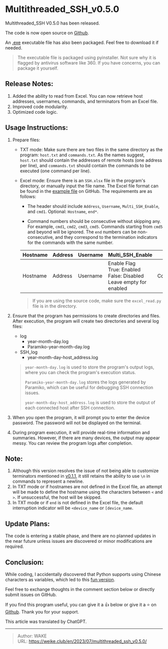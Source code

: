 # Multithreaded_SSH_v0.5.0


Multithreaded_SSH V0.5.0 has been released.

<!--more-->

The code is now open source on [Github](https://github.com/WEI-KE/Multithreaded-SSH).

An [.exe](https://github.com/WEI-KE/Multithreaded-SSH/releases) executable file has also been packaged. Feel free to
download it if needed.

> The executable file is packaged using pyinstaller. Not sure why it is flagged by antivirus software like 360. If you
> have concerns, you can package it yourself.

## Release Notes:

1. Added the ability to read from Excel. You can now retrieve host addresses, usernames, commands, and terminators from
   an Excel file.
2. Improved code modularity.
3. Optimized code logic.

## Usage Instructions:

1. Prepare files:
    - TXT mode: Make sure there are two files in the same directory as the program: `host.txt` and `commands.txt`. As
      the names suggest, `host.txt` should contain the addresses of remote hosts (one address per line),
      and `commands.txt` should contain the commands to be executed (one command per line).
    - Excel mode: Ensure there is an `SSH.xlsx` file in the program's directory, or manually input the file name. The
      Excel file format can be found in
      the [example file](https://github.com/WEI-KE/Multithreaded-SSH/blob/main/SSH.xlsx) on GitHub. The requirements are
      as follows:

        - The header should include `Address`, `Username`, `Multi_SSH_Enable`, and `cmd1`. Optional: `Hostname`, `end*`.

        - Command numbers should be consecutive without skipping any. For example, `cmd1`, `cmd2`, `cmd3`, `cmd5`.
          Commands starting from `cmd5` and beyond will be ignored. The `end` numbers can be non-consecutive, and they
          correspond to the termination indicators for the commands with the same number.

      | Hostname | Address | Username | Multi_SSH_Enable                        | cmd1 | end1    |
      |----------|---------|----------|-----------------------------------------|------|---------|
      | Hostname | Address | Username | Enable Flag<br/>True: Enabled<br/>False: Disabled<br/>Leave empty for enabled | Command | Command Terminator |

      > If you are using the source code, make sure the `excel_read.py` file is in the directory.

2. Ensure that the program has permissions to create directories and files. After execution, the program will create two
   directories and several log files:
    - log
        - year-month-day.log
        - Paramiko-year-month-day.log
    - SSH_log
        - year-month-day-host_address.log

   > `year-month-day.log` is used to store the program's output logs, where you can check the program's execution
   status.
   >
   > `Paramiko-year-month-day.log` stores the logs generated by Paramiko, which can be useful for debugging SSH
   connection issues.
   >
   > `year-month-day-host_address.log` is used to store the output of each connected host after SSH connection.

3. When you open the program, it will prompt you to enter the device password. The password will not be displayed on the
   terminal.

4. During program execution, it will provide real-time information and summaries. However, if there are many devices,
   the output may appear messy. You can review the program logs after completion.

## Note:

1. Although this version resolves the issue of not being able to customize terminators mentioned
   in [v0.1.1](https://weike.club/2023/06/multithreaded-ssh-v0.1.1/), it still retains the ability to use `\n` in
   commands to represent a newline.
2. In TXT mode or if hostnames are not defined in the Excel file, an attempt will be made to define the hostname using
   the characters between `<` and `>`. If unsuccessful, the host will be skipped.
3. In TXT mode or if `end` is not defined in the Excel file, the default interruption indicator will be `<device_name`
   or `[device_name`.

## Update Plans:

The code is entering a stable phase, and there are no planned updates in the near future unless issues are discovered or
minor modifications are required.

## Conclusion:

While coding, I accidentally discovered that Python supports using Chinese characters as variables, which led to
this [fun version](https://github.com/WEI-KE/Multithreaded-SSH/tree/main/%E4%B8%AD%E6%96%87%E7%89%88).

Feel free to exchange thoughts in the comment section below or directly submit issues on GitHub.

If you find this program useful, you can give it a 👍 below or give it a ⭐
on [Github](https://github.com/WEI-KE/Multithreaded-SSH). Thank you for your support.

This article was translated by ChatGPT.

---

> Author: WAKE  
> URL: https://weike.club/en/2023/07/multithreaded_ssh_v0.5.0/  

